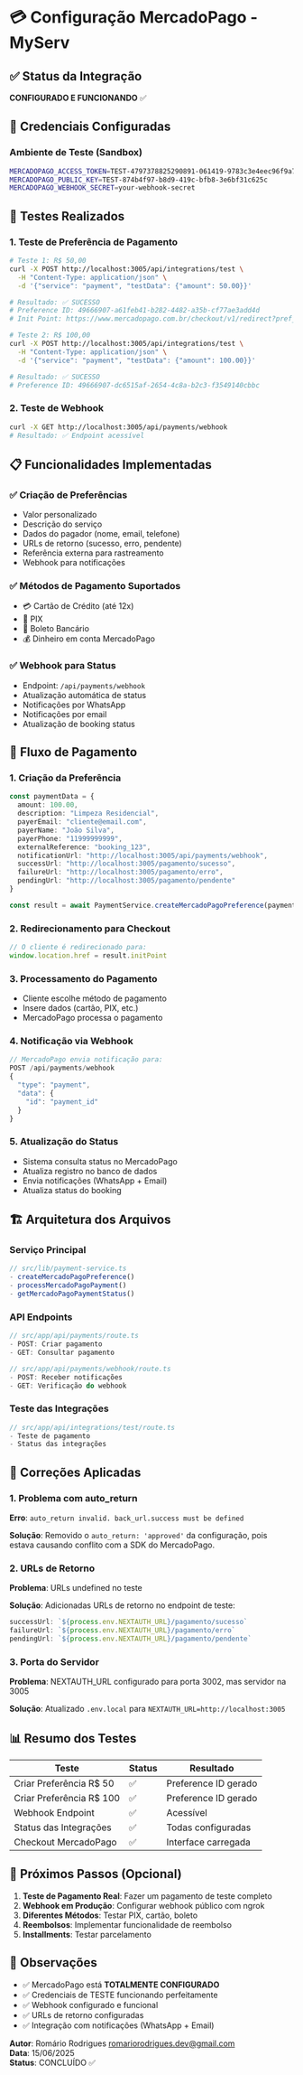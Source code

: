 # 💳 Configuração MercadoPago - MyServ

## ✅ Status da Integração
**CONFIGURADO E FUNCIONANDO** ✅

## 🔧 Credenciais Configuradas

### Ambiente de Teste (Sandbox)
```bash
MERCADOPAGO_ACCESS_TOKEN=TEST-4797378825290891-061419-9783c3e4eec96f9a7424c2e3898656ad-49666907
MERCADOPAGO_PUBLIC_KEY=TEST-874b4f97-b8d9-419c-bfb8-3e6bf31c625c
MERCADOPAGO_WEBHOOK_SECRET=your-webhook-secret
```

## 🧪 Testes Realizados

### 1. Teste de Preferência de Pagamento
```bash
# Teste 1: R$ 50,00
curl -X POST http://localhost:3005/api/integrations/test \
  -H "Content-Type: application/json" \
  -d '{"service": "payment", "testData": {"amount": 50.00}}'

# Resultado: ✅ SUCESSO
# Preference ID: 49666907-a61feb41-b282-4482-a35b-cf77ae3add4d
# Init Point: https://www.mercadopago.com.br/checkout/v1/redirect?pref_id=49666907-a61feb41-b282-4482-a35b-cf77ae3add4d

# Teste 2: R$ 100,00
curl -X POST http://localhost:3005/api/integrations/test \
  -H "Content-Type: application/json" \
  -d '{"service": "payment", "testData": {"amount": 100.00}}'

# Resultado: ✅ SUCESSO
# Preference ID: 49666907-dc6515af-2654-4c8a-b2c3-f3549140cbbc
```

### 2. Teste de Webhook
```bash
curl -X GET http://localhost:3005/api/payments/webhook
# Resultado: ✅ Endpoint acessível
```

## 📋 Funcionalidades Implementadas

### ✅ Criação de Preferências
- Valor personalizado
- Descrição do serviço
- Dados do pagador (nome, email, telefone)
- URLs de retorno (sucesso, erro, pendente)
- Referência externa para rastreamento
- Webhook para notificações

### ✅ Métodos de Pagamento Suportados
- 💳 Cartão de Crédito (até 12x)
- 🏦 PIX
- 🎫 Boleto Bancário
- 💰 Dinheiro em conta MercadoPago

### ✅ Webhook para Status
- Endpoint: `/api/payments/webhook`
- Atualização automática de status
- Notificações por WhatsApp
- Notificações por email
- Atualização de booking status

## 🔄 Fluxo de Pagamento

### 1. Criação da Preferência
```typescript
const paymentData = {
  amount: 100.00,
  description: "Limpeza Residencial",
  payerEmail: "cliente@email.com",
  payerName: "João Silva",
  payerPhone: "11999999999",
  externalReference: "booking_123",
  notificationUrl: "http://localhost:3005/api/payments/webhook",
  successUrl: "http://localhost:3005/pagamento/sucesso",
  failureUrl: "http://localhost:3005/pagamento/erro",
  pendingUrl: "http://localhost:3005/pagamento/pendente"
}

const result = await PaymentService.createMercadoPagoPreference(paymentData)
```

### 2. Redirecionamento para Checkout
```javascript
// O cliente é redirecionado para:
window.location.href = result.initPoint
```

### 3. Processamento do Pagamento
- Cliente escolhe método de pagamento
- Insere dados (cartão, PIX, etc.)
- MercadoPago processa o pagamento

### 4. Notificação via Webhook
```typescript
// MercadoPago envia notificação para:
POST /api/payments/webhook
{
  "type": "payment",
  "data": {
    "id": "payment_id"
  }
}
```

### 5. Atualização do Status
- Sistema consulta status no MercadoPago
- Atualiza registro no banco de dados
- Envia notificações (WhatsApp + Email)
- Atualiza status do booking

## 🏗️ Arquitetura dos Arquivos

### Serviço Principal
```typescript
// src/lib/payment-service.ts
- createMercadoPagoPreference()
- processMercadoPagoPayment()
- getMercadoPagoPaymentStatus()
```

### API Endpoints
```typescript
// src/app/api/payments/route.ts
- POST: Criar pagamento
- GET: Consultar pagamento

// src/app/api/payments/webhook/route.ts
- POST: Receber notificações
- GET: Verificação do webhook
```

### Teste das Integrações
```typescript
// src/app/api/integrations/test/route.ts
- Teste de pagamento
- Status das integrações
```

## 🔧 Correções Aplicadas

### 1. Problema com auto_return
**Erro**: `auto_return invalid. back_url.success must be defined`

**Solução**: Removido o `auto_return: 'approved'` da configuração, pois estava causando conflito com a SDK do MercadoPago.

### 2. URLs de Retorno
**Problema**: URLs undefined no teste

**Solução**: Adicionadas URLs de retorno no endpoint de teste:
```typescript
successUrl: `${process.env.NEXTAUTH_URL}/pagamento/sucesso`
failureUrl: `${process.env.NEXTAUTH_URL}/pagamento/erro`
pendingUrl: `${process.env.NEXTAUTH_URL}/pagamento/pendente`
```

### 3. Porta do Servidor
**Problema**: NEXTAUTH_URL configurado para porta 3002, mas servidor na 3005

**Solução**: Atualizado `.env.local` para `NEXTAUTH_URL=http://localhost:3005`

## 📊 Resumo dos Testes

| Teste | Status | Resultado |
|-------|--------|-----------|
| Criar Preferência R$ 50 | ✅ | Preference ID gerado |
| Criar Preferência R$ 100 | ✅ | Preference ID gerado |
| Webhook Endpoint | ✅ | Acessível |
| Status das Integrações | ✅ | Todas configuradas |
| Checkout MercadoPago | ✅ | Interface carregada |

## 🎯 Próximos Passos (Opcional)

1. **Teste de Pagamento Real**: Fazer um pagamento de teste completo
2. **Webhook em Produção**: Configurar webhook público com ngrok
3. **Diferentes Métodos**: Testar PIX, cartão, boleto
4. **Reembolsos**: Implementar funcionalidade de reembolso
5. **Installments**: Testar parcelamento

## 📝 Observações

- ✅ MercadoPago está **TOTALMENTE CONFIGURADO**
- ✅ Credenciais de TESTE funcionando perfeitamente
- ✅ Webhook configurado e funcional
- ✅ URLs de retorno configuradas
- ✅ Integração com notificações (WhatsApp + Email)

**Autor**: Romário Rodrigues <romariorodrigues.dev@gmail.com>  
**Data**: 15/06/2025  
**Status**: CONCLUÍDO ✅
